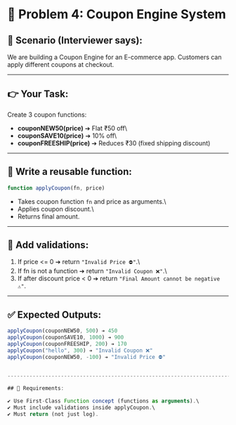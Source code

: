 # 🎯 Problem 4: Coupon Engine System

## 📘 Scenario (Interviewer says):

We are building a Coupon Engine for an E-commerce app. Customers can
apply different coupons at checkout.

------------------------------------------------------------------------

## 👉 Your Task:

Create 3 coupon functions:

-   **couponNEW50(price)** ➔ Flat ₹50 off\
-   **couponSAVE10(price)** ➔ 10% off\
-   **couponFREESHIP(price)** ➔ Reduces ₹30 (fixed shipping discount)

------------------------------------------------------------------------

## 📝 Write a reusable function:

``` javascript
function applyCoupon(fn, price)
```

-   Takes coupon function `fn` and price as arguments.\
-   Applies coupon discount.\
-   Returns final amount.

------------------------------------------------------------------------

## 🔎 Add validations:

1.  If price \<= 0 ➔ return `"Invalid Price ⛔"`.\
2.  If fn is not a function ➔ return `"Invalid Coupon ❌"`.\
3.  If after discount price \< 0 ➔ return
    `"Final Amount cannot be negative ⚠️"`.

------------------------------------------------------------------------

## ✅ Expected Outputs:

``` javascript
applyCoupon(couponNEW50, 500) ➔ 450  
applyCoupon(couponSAVE10, 1000) ➔ 900  
applyCoupon(couponFREESHIP, 200) ➔ 170  
applyCoupon("hello", 300) ➔ "Invalid Coupon ❌"  
applyCoupon(couponNEW50, -100) ➔ "Invalid Price ⛔"  


------------------------------------------------------------------------

## 📌 Requirements:

✔️ Use First-Class Function concept (functions as arguments).\
✔️ Must include validations inside applyCoupon.\
✔️ Must return (not just log).
